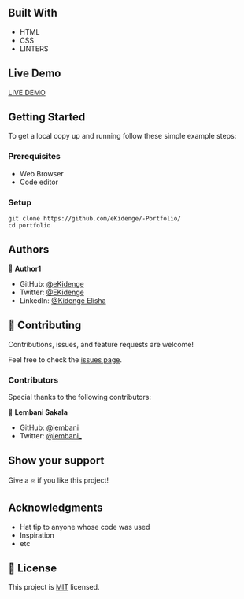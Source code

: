 ## Built With

- HTML
- CSS
- LINTERS

## Live Demo 

[LIVE DEMO](https://mandelatuks.github.io/v1/)


## Getting Started


To get a local copy up and running follow these simple example steps:

### Prerequisites
 - Web Browser
 - Code editor

### Setup
~~~
git clone https://github.com/eKidenge/-Portfolio/
cd portfolio
~~~



## Authors

👤 **Author1**

- GitHub: [@eKidenge](https://github.com/eKidenge)
- Twitter: [@EKidenge](https://twitter.com/EKidenge)
- LinkedIn: [@Kidenge Elisha](https://www.linkedin.com/in/kidenge-elisha-260b801b1/)

## 🤝 Contributing

Contributions, issues, and feature requests are welcome!

Feel free to check the [issues page](../../issues/).

### Contributors

Special thanks to the following contributors:

👤 **Lembani Sakala**

- GitHub: [@lembani](https://github.com/eKidenge)
- Twitter: [@lembani_](https://twitter.com/lembani_)


## Show your support

Give a ⭐️ if you like this project!

## Acknowledgments

- Hat tip to anyone whose code was used
- Inspiration
- etc

## 📝 License

This project is [MIT](./MIT.md) licensed.

